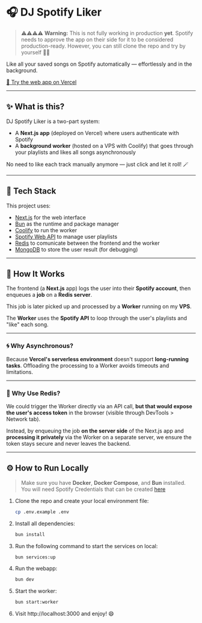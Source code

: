 # 🎧 DJ Spotify Liker


> ⚠️⚠️⚠️⚠️ **Warning:** This is not fully working in production **yet**.
> Spotify needs to approve the app on their side for it to be considered production-ready.
> However, you can still clone the repo and try by yourself 🤘🏼


Like all your saved songs on Spotify automatically — effortlessly and in the background.

[🚀 Try the web app on Vercel](https://dj-liker.vercel.app)

---

## ✨ What is this?

DJ Spotify Liker is a two-part system:

- A **Next.js app** (deployed on Vercel) where users authenticate with Spotify
- A **background worker** (hosted on a VPS with Coolify) that goes through your playlists and likes all songs asynchronously

No need to like each track manually anymore — just click and let it roll! 🪄

---

## 🧱 Tech Stack

This project uses:

- [Next.js](https://nextjs.org/) for the web interface
- [Bun](https://bun.sh/) as the runtime and package manager
- [Coolify](https://coolify.io/) to run the worker
- [Spotify Web API](https://developer.spotify.com/documentation/web-api/) to manage user playlists
- [Redis](https://redis.io) to comunicate between the frontend and the worker
- [MongoDB](https://www.mongodb.com) to store the user result (for debugging)

---

## 🔧 How It Works

The frontend (a **Next.js** app) logs the user into their **Spotify account**, then enqueues a **job** on a **Redis server**.

This job is later picked up and processed by a **Worker** running on my **VPS**.

The **Worker** uses the **Spotify API** to loop through the user's playlists and "like" each song.

---

### 🌀 Why Asynchronous?

Because **Vercel's serverless environment** doesn't support **long-running tasks**.
Offloading the processing to a Worker avoids timeouts and limitations.

---

### 🔐 Why Use Redis?

We could trigger the Worker directly via an API call, **but that would expose the user's access token** in the browser (visible through DevTools > Network tab).

Instead, by enqueuing the job **on the server side** of the Next.js app and **processing it privately** via the Worker on a separate server, we ensure the token stays secure and never leaves the backend.

---

## ⚙️ How to Run Locally

> Make sure you have **Docker**, **Docker Compose**, and **Bun** installed.
> You will need Spotify Credentials that can be created [here](https://developer.spotify.com)

1. Clone the repo and create your local environment file:
   ```bash
   cp .env.example .env
   ```
2. Install all dependencies:
   ```bash
   bun install
   ```
3. Run the following command to start the services on local:
   ```bash
   bun services:up
   ```
4. Run the webapp:
   ```bash
   bun dev
   ```
5. Start the worker:
   ```bash
   bun start:worker
   ```
6. Visit http://localhost:3000 and enjoy! 😄
